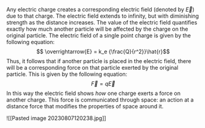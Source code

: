 Any electric charge creates a corresponding electric field (denoted by $\overrightarrow{E}$) due to that charge. The electric field extends to infinity, but with diminishing strength as the distance increases. The value of the electric field quantifies exactly how much another particle will be affected by the charge on the original particle. The electric field of a single point charge is given by the following equation: 
$$ \overrightarrow{E} = k_e {\frac{Q}{r^2}}\hat{r}$$Thus, it follows that if another particle is placed in the electric field, there will be a corresponding force on that particle exerted by the original particle. This is given by the following equation:
$$\overrightarrow{F} = q \overrightarrow{E}$$
In this way the electric field shows *how* one charge exerts a force on another charge. This force is communicated through space: an action at a distance force that modifies the properties of space around it.

![[Pasted image 20230807120238.jpg]]